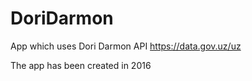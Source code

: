 # DoriDarmon
App which uses Dori Darmon API 
https://data.gov.uz/uz


The app has been created in 2016
